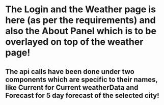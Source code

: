 # The Login and the Weather page is here (as per the requirements) and also the About Panel which is to be overlayed on top of the weather page!

## The api calls have been done under two components which are specific to their names, like Current for Current weatherData and Forecast for 5 day forecast of the selected city!
